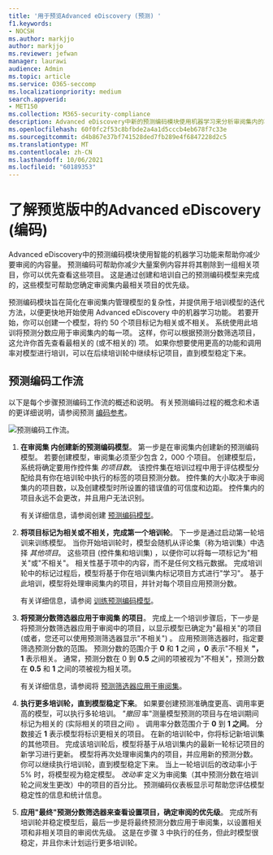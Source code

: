 ```yaml
---
title: '用于预览Advanced eDiscovery (预测) '
f1.keywords:
- NOCSH
ms.author: markjjo
author: markjjo
ms.reviewer: jefwan
manager: laurawi
audience: Admin
ms.topic: article
ms.service: O365-seccomp
ms.localizationpriority: medium
search.appverid:
- MET150
ms.collection: M365-security-compliance
description: Advanced eDiscovery中新的预测编码模块使用机器学习来分析审阅集内的项目，以预测哪些项目与案例或调查相关。
ms.openlocfilehash: 60f0fc2f53c8bfbde2a4a1d5cccb4eb678f7c33e
ms.sourcegitcommit: d4b867e37bf741528ded7fb289e4f6847228d2c5
ms.translationtype: MT
ms.contentlocale: zh-CN
ms.lasthandoff: 10/06/2021
ms.locfileid: "60189353"
---
```

# <a name="learn-about-predictive-coding-in-advanced-ediscovery-preview"></a>了解预览版中的Advanced eDiscovery (编码) 

Advanced eDiscovery中的预测编码模块使用智能的机器学习功能来帮助你减少要审阅的内容量。 预测编码可帮助你减少大量案例内容并将其剔除到一组相关项目，你可以优先查看这些项目。 这是通过创建和培训自己的预测编码模型来完成的，这些模型可帮助您确定审阅集内最相关项目的优先级。

预测编码模块旨在简化在审阅集内管理模型的复杂性，并提供用于培训模型的迭代方法，以便更快地开始使用 Advanced eDiscovery 中的机器学习功能。 若要开始，你可以创建一个模型，将约 50 个项目标记为相关或不相关。 系统使用此培训将预测分数应用于审阅集内的每一项。 这样，你可以根据预测分数筛选项目，这允许你首先查看最相关的 (或不相关的) 项。 如果你想要使用更高的功能和调用率对模型进行培训，可以在后续培训轮中继续标记项目，直到模型稳定下来。  

## <a name="the-predictive-coding-workflow"></a>预测编码工作流

以下是每个步骤预测编码工作流的概述和说明。 有关预测编码过程的概念和术语的更详细说明，请参阅预测 [编码参考](predictive-coding-reference.md)。

![预测编码工作流。](..\media\PredictiveCodingWorkflow.png)

1. **在审阅集 内创建新的预测编码模型**。 第一步是在审阅集内创建新的预测编码模型。 若要创建模型，审阅集必须至少包含 2，000 个项目。 创建模型后，系统将确定要用作控件集 *的项目数*。 该控件集在培训过程中用于评估模型分配给具有你在培训轮中执行的标签的项目预测分数。 控件集的大小取决于审阅集内的项目数，以及创建模型时所设置的错误值的可信度和边距。 控件集内的项目永远不会更改，并且用户无法识别。

   有关详细信息，请参阅创建 [预测编码模型](predictive-coding-create-model.md)。

2. **将项目标记为相关或不相关，完成第一个培训轮**。 下一步是通过启动第一轮培训来训练模型。 当你开始培训轮时，模型会随机从评论集（称为培训集）中选择 *其他项目*。 这些项目 (控件集和培训集) ，以便你可以将每一项标记为"相关"或"不相关"。 相关性基于项中的内容，而不是任何文档元数据。 完成培训轮中的标记过程后，模型将基于你在培训集内标记项目方式进行"学习"。 基于此培训，模型将处理审阅集内的项目，并针对每个项目应用预测分数。

   有关详细信息，请参阅 [训练预测编码模型](predictive-coding-train-model.md)。

3. **将预测分数筛选器应用于审阅集 的项目**。 完成上一个培训步骤后，下一步是将预测分数筛选器应用于审阅中的项目，以显示模型已确定为"最相关"的项目 (或者，您还可以使用预测筛选器显示"不相关") 。 应用预测筛选器时，指定要筛选预测分数的范围。 预测分数的范围介于 **0** 和 **1** 之间 **，0** 表示"不相关 **"，1** 表示相关。 通常，预测分数在 0 到 **0.5** 之间的项被视为"不相关"，预测分数在 **0.5** 和 **1** 之间的项被视为相关项。 

   有关详细信息，请参阅将 [预测筛选器应用于审阅集](predictive-coding-apply-prediction-filter.md)。

4. **执行更多培训轮，直到模型稳定下来**。 如果要创建预测准确度更高、调用率更高的模型，可以执行多轮培训。 *"撤回* 率"测量模型预测的项目与在培训期间标记为相关的 (实际相关的项目之间) 。 调用率分数范围介于 **0** 到 **1 之间**。 分数接近 **1** 表示模型将标识更相关的项目。 在新的培训轮中，你将标记新培训集的其他项目。 完成该培训轮后，模型将基于从培训集内的最新一轮标记项目的新学习进行更新。 模型将再次处理审阅集内的项目，并应用新的预测分数。 你可以继续执行培训轮，直到模型稳定下来。 当上一轮培训后的改动率小于 5% 时，将模型视为稳定模型。 *改动率* 定义为审阅集（其中预测分数在培训轮之间发生更改）中的项目的百分比。 预测编码仪表板显示可帮助您评估模型稳定性的信息和统计信息。

5. **应用"最终"预测分数筛选器来查看设置项目，确定审阅的优先级**。 完成所有培训轮并稳定模型后，最后一步是将最终预测分数应用于审阅集，以设置相关项和非相关项目的审阅优先级。 这是在步骤 3 中执行的任务，但此时模型很稳定，并且你未计划运行更多培训轮。
